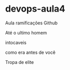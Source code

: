 # devops-aula4
Aula ramificações Github

Até o ultimo homem 

intocaveis

como era antes de você

Tropa de elite

